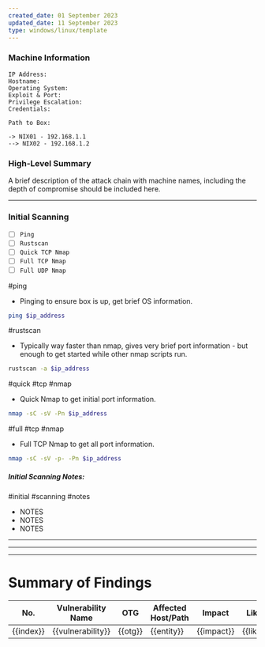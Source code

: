 ```yaml
---
created_date: 01 September 2023
updated_date: 11 September 2023
type: windows/linux/template
---
```

### Machine Information
```
IP Address:
Hostname:
Operating System:
Exploit & Port:
Privilege Escalation:
Credentials:

Path to Box:

-> NIX01 - 192.168.1.1
--> NIX02 - 192.168.1.2
```
### High-Level Summary

A brief description of the attack chain with machine names, including the depth of compromise should be included here.

-------------
### Initial Scanning

- [ ] `Ping`
- [ ] `Rustscan`
- [ ] `Quick TCP Nmap`
- [ ] `Full TCP Nmap`
- [ ] `Full UDP Nmap`

#ping
- Pinging to ensure box is up, get brief OS information.
```bash
ping $ip_address
```

#rustscan 
- Typically way faster than nmap, gives very brief port information - but enough to get started while other nmap scripts run.
```bash
rustscan -a $ip_address
```

#quick #tcp #nmap 
- Quick Nmap to get initial port information.
```bash
nmap -sC -sV -Pn $ip_address
```

#full #tcp #nmap 
- Full TCP Nmap to get all port information.
```bash
nmap -sC -sV -p- -Pn $ip_address
```
##### Initial Scanning Notes:
#initial #scanning #notes
- NOTES
- NOTES
- NOTES
-------


---
---

# Summary of Findings

|No.|Vulnerability Name|OTG|Affected Host/Path|Impact|Likelihood|Risk|Observation/Implication|Recommendation|Test Evidence|
|---|------------------|---|------------------|------|----------|----|-----------------------|--------------|-------------|
|{{index}}|{{vulnerability}}|{{otg}}|{{entity}}|{{impact}}|{{likelihood}}|{{risk}}|{{comment}}|{{remediation}}|{{evidence}}|


